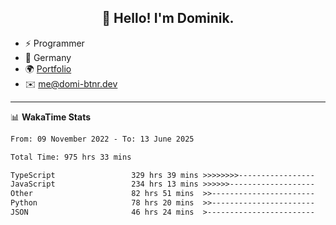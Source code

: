 <h2 align="center">👋 Hello! I'm Dominik.</h2>

- ⚡ Programmer
- 📍 Germany
- 🌍 [Portfolio](https://domi-btnr.dev)
- ✉️ [me@domi-btnr.dev](mailto://me@domi-btnr.dev)

---
📊 **WakaTime Stats**
<!--START_SECTION:waka-->

```txt
From: 09 November 2022 - To: 13 June 2025

Total Time: 975 hrs 33 mins

TypeScript                 329 hrs 39 mins >>>>>>>>-----------------   33.79 %
JavaScript                 234 hrs 13 mins >>>>>>-------------------   24.01 %
Other                      82 hrs 51 mins  >>-----------------------   08.49 %
Python                     78 hrs 20 mins  >>-----------------------   08.03 %
JSON                       46 hrs 24 mins  >------------------------   04.76 %
```

<!--END_SECTION:waka-->
